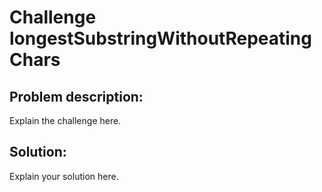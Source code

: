 # Challenge longestSubstringWithoutRepeatingChars
## Problem description:
Explain the challenge here.
## Solution:
Explain your solution here.
